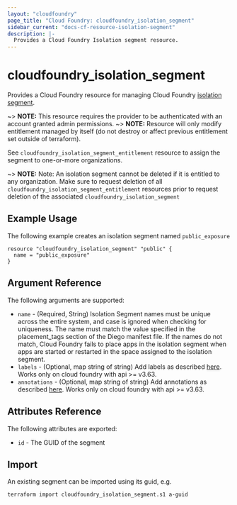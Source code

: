 ```yaml
---
layout: "cloudfoundry"
page_title: "Cloud Foundry: cloudfoundry_isolation_segment"
sidebar_current: "docs-cf-resource-isolation-segment"
description: |-
  Provides a Cloud Foundry Isolation segment resource.
---
```


# cloudfoundry\_isolation\_segment

Provides a Cloud Foundry resource for managing Cloud Foundry
[isolation segment](http://v3-apidocs.cloudfoundry.org/version/3.53.0/index.html#isolation-segments).

~> **NOTE:** This resource requires the provider to be authenticated with an account granted admin permissions.
~> **NOTE:** Resource will only modify entitlement managed by itself (do not destroy or affect previous entitlement set outside of terraform).

See `cloudfoundry_isolation_segment_entitlement` resource to assign the segment to one-or-more
organizations.

~> **NOTE:** Note: An isolation segment cannot be deleted if it is entitled to any organization.
   Make sure to request deletion of all `cloudfoundry_isolation_segment_entitlement`
   resources prior to request deletion of the associated `cloudfoundry_isolation_segment`

## Example Usage

The following example creates an isolation segment named `public_exposure`

```hcl
resource "cloudfoundry_isolation_segment" "public" {
  name = "public_exposure"
}
```

## Argument Reference

The following arguments are supported:

* `name` - (Required, String) Isolation Segment names must be unique across the entire system,
  and case is ignored when checking for uniqueness. The name must match the value specified in
  the placement_tags section of the Diego manifest file. If the names do not match, Cloud Foundry
  fails to place apps in the isolation segment when apps are started or restarted in the space
  assigned to the isolation segment.
* `labels` - (Optional, map string of string) Add labels as described [here](https://docs.cloudfoundry.org/adminguide/metadata.html#-view-metadata-for-an-object).
  Works only on cloud foundry with api >= v3.63.
* `annotations` - (Optional, map string of string) Add annotations as described [here](https://docs.cloudfoundry.org/adminguide/metadata.html#-view-metadata-for-an-object).
  Works only on cloud foundry with api >= v3.63.

## Attributes Reference

The following attributes are exported:

* `id` - The GUID of the segment

## Import

An existing segment can be imported using its guid, e.g.

```bash
terraform import cloudfoundry_isolation_segment.s1 a-guid
```
